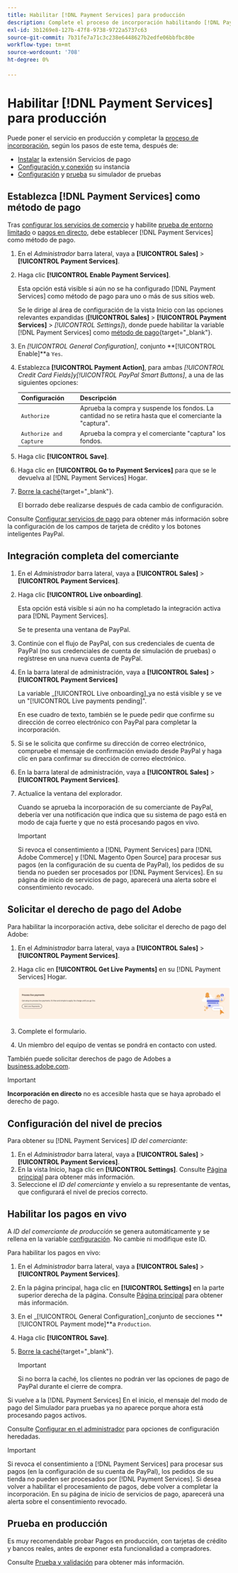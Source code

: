 ```yaml
---
title: Habilitar [!DNL Payment Services] para producción
description: Complete el proceso de incorporación habilitando [!DNL Payment Services] para producción.
exl-id: 3b1269e8-127b-47f8-9738-9722a5737c63
source-git-commit: 7b31fe7a71c3c238e6448627b2edfe06bbfbc80e
workflow-type: tm+mt
source-wordcount: '708'
ht-degree: 0%

---
```


# Habilitar [!DNL Payment Services] para producción

Puede poner el servicio en producción y completar la [proceso de incorporación](onboard.md), según los pasos de este tema, después de:

* [Instalar](install.md) la extensión Servicios de pago
* [Configuración y conexión](connect.md) su instancia
* [Configuración](sandbox.md) y [prueba](test-validate.md) su simulador de pruebas

## Establezca [!DNL Payment Services] como método de pago

Tras [configurar los servicios de comercio](connect.md#configure-commerce-services) y habilite [prueba de entorno limitado](sandbox.md#enable-sandbox-testing) o [pagos en directo](#enable-live-payments), debe establecer [!DNL Payment Services] como método de pago.

1. En el _Administrador_ barra lateral, vaya a **[!UICONTROL Sales]** > **[!UICONTROL Payment Services]**.
1. Haga clic **[!UICONTROL Enable Payment Services]**.

   Esta opción está visible si aún no se ha configurado [!DNL Payment Services] como método de pago para uno o más de sus sitios web.

   Se le dirige al área de configuración de la vista Inicio con las opciones relevantes expandidas (**[!UICONTROL Sales]** > **[!UICONTROL Payment Services]** > _[!UICONTROL Settings]_), donde puede habilitar la variable [!DNL Payment Services] como [método de pago](https://docs.magento.com/user-guide/configuration/sales/payment-methods.html){target=&quot;_blank&quot;}.

1. En _[!UICONTROL General Configuration]_, conjunto **[!UICONTROL Enable]**a `Yes`.
1. Establezca **[!UICONTROL Payment Action]**, para ambas _[!UICONTROL Credit Card Fields]_y_[!UICONTROL PayPal Smart Buttons]_, a una de las siguientes opciones:

   | Configuración | Descripción |
   |---|---|
   | `Authorize` | Aprueba la compra y suspende los fondos. La cantidad no se retira hasta que el comerciante la &quot;captura&quot;. |
   | `Authorize and Capture` | Aprueba la compra y el comerciante &quot;captura&quot; los fondos. |

1. Haga clic **[!UICONTROL Save]**.
1. Haga clic en **[!UICONTROL Go to Payment Services]** para que se le devuelva al [!DNL Payment Services] Hogar.
1. [Borre la caché](https://docs.magento.com/user-guide/system/cache-management.html){target=&quot;_blank&quot;}.

   El borrado debe realizarse después de cada cambio de configuración.

Consulte [Configurar servicios de pago](settings.md) para obtener más información sobre la configuración de los campos de tarjeta de crédito y los botones inteligentes PayPal.

## Integración completa del comerciante

1. En el _Administrador_ barra lateral, vaya a **[!UICONTROL Sales]** > **[!UICONTROL Payment Services]**.
1. Haga clic **[!UICONTROL Live onboarding]**.

   Esta opción está visible si aún no ha completado la integración activa para [!DNL Payment Services].

   Se te presenta una ventana de PayPal.

1. Continúe con el flujo de PayPal, con sus credenciales de cuenta de PayPal (no sus credenciales de cuenta de simulación de pruebas) o regístrese en una nueva cuenta de PayPal.
1. En la barra lateral de administración, vaya a **[!UICONTROL Sales]** > **[!UICONTROL Payment Services]**

   La variable _[!UICONTROL Live onboarding]_ya no está visible y se ve un &quot;[!UICONTROL Live payments pending]&quot;.

   En ese cuadro de texto, también se le puede pedir que confirme su dirección de correo electrónico con PayPal para completar la incorporación.

1. Si se le solicita que confirme su dirección de correo electrónico, compruebe el mensaje de confirmación enviado desde PayPal y haga clic en para confirmar su dirección de correo electrónico.
1. En la barra lateral de administración, vaya a **[!UICONTROL Sales]** > **[!UICONTROL Payment Services]**.
1. Actualice la ventana del explorador.

   Cuando se aprueba la incorporación de su comerciante de PayPal, debería ver una notificación que indica que su sistema de pago está en modo de caja fuerte y que no está procesando pagos en vivo.

   >[!IMPORTANT]
   >
   >Si revoca el consentimiento a [!DNL Payment Services] para [!DNL Adobe Commerce] y [!DNL Magento Open Source] para procesar sus pagos (en la configuración de su cuenta de PayPal), los pedidos de su tienda no pueden ser procesados por [!DNL Payment Services]. En su página de inicio de servicios de pago, aparecerá una alerta sobre el consentimiento revocado.

## Solicitar el derecho de pago del Adobe

Para habilitar la incorporación activa, debe solicitar el derecho de pago del Adobe:

1. En el _Administrador_ barra lateral, vaya a **[!UICONTROL Sales]** > **[!UICONTROL Payment Services]**.
1. Haga clic en **[!UICONTROL Get Live Payments]** en su [!DNL Payment Services] Hogar.

   ![Derechos de solicitud](assets/request-entitlements.png)

1. Complete el formulario.
1. Un miembro del equipo de ventas se pondrá en contacto con usted.

También puede solicitar derechos de pago de Adobes a [business.adobe.com](https://business.adobe.com/resources/payment-services.html).

>[!IMPORTANT]
>
>**Incorporación en directo** no es accesible hasta que se haya aprobado el derecho de pago.

## Configuración del nivel de precios

Para obtener su [!DNL Payment Services] _ID del comerciante_:


1. En el _Administrador_ barra lateral, vaya a **[!UICONTROL Sales]** > **[!UICONTROL Payment Services]**.
1. En la vista Inicio, haga clic en **[!UICONTROL Settings]**. Consulte [Página principal](payments-home.md) para obtener más información.
1. Seleccione el _ID del comerciante_ y envíelo a su representante de ventas, que configurará el nivel de precios correcto.

## Habilitar los pagos en vivo

A _ID del comerciante de producción_ se genera automáticamente y se rellena en la variable [configuración](configure-admin.md). No cambie ni modifique este ID.

Para habilitar los pagos en vivo:

1. En el _Administrador_ barra lateral, vaya a **[!UICONTROL Sales]** > **[!UICONTROL Payment Services]**.
1. En la página principal, haga clic en **[!UICONTROL Settings]** en la parte superior derecha de la página. Consulte [Página principal](payments-home.md) para obtener más información.
1. En el _[!UICONTROL General Configuration]_conjunto de secciones **[!UICONTROL Payment mode]**a `Production`.
1. Haga clic **[!UICONTROL Save]**.
1. [Borre la caché](https://docs.magento.com/user-guide/system/cache-management.html){target=&quot;_blank&quot;}.

   >[!IMPORTANT]
   >
   >Si no borra la caché, los clientes no podrán ver las opciones de pago de PayPal durante el cierre de compra.

Si vuelve a la [!DNL Payment Services] En el inicio, el mensaje del modo de pago del Simulador para pruebas ya no aparece porque ahora está procesando pagos activos.

Consulte [Configurar en el administrador](configure-admin.md) para opciones de configuración heredadas.

>[!IMPORTANT]
>
>Si revoca el consentimiento a [!DNL Payment Services] para procesar sus pagos (en la configuración de su cuenta de PayPal), los pedidos de su tienda no pueden ser procesados por [!DNL Payment Services]. Si desea volver a habilitar el procesamiento de pagos, debe volver a completar la incorporación. En su página de inicio de servicios de pago, aparecerá una alerta sobre el consentimiento revocado.

## Prueba en producción

Es muy recomendable probar Pagos en producción, con tarjetas de crédito y bancos reales, antes de exponer esta funcionalidad a compradores.

Consulte [Prueba y validación](test-validate.md) para obtener más información.
